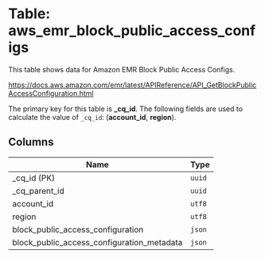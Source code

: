 # Table: aws_emr_block_public_access_configs

This table shows data for Amazon EMR Block Public Access Configs.

https://docs.aws.amazon.com/emr/latest/APIReference/API_GetBlockPublicAccessConfiguration.html

The primary key for this table is **_cq_id**.
The following fields are used to calculate the value of `_cq_id`: (**account_id**, **region**).

## Columns

| Name          | Type          |
| ------------- | ------------- |
|_cq_id (PK)|`uuid`|
|_cq_parent_id|`uuid`|
|account_id|`utf8`|
|region|`utf8`|
|block_public_access_configuration|`json`|
|block_public_access_configuration_metadata|`json`|